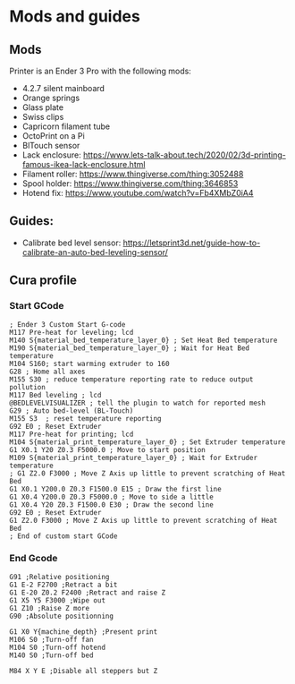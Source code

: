 # Mods and guides

## Mods
Printer is an Ender 3 Pro with the following mods:
- 4.2.7 silent mainboard
- Orange springs
- Glass plate
- Swiss clips
- Capricorn filament tube
- OctoPrint on a Pi
- BlTouch sensor
- Lack enclosure: https://www.lets-talk-about.tech/2020/02/3d-printing-famous-ikea-lack-enclosure.html
- Filament roller: https://www.thingiverse.com/thing:3052488
- Spool holder: https://www.thingiverse.com/thing:3646853
- Hotend fix: https://www.youtube.com/watch?v=Fb4XMbZ0iA4

## Guides:
- Calibrate bed level sensor: https://letsprint3d.net/guide-how-to-calibrate-an-auto-bed-leveling-sensor/

## Cura profile

### Start GCode
```
; Ender 3 Custom Start G-code
M117 Pre-heat for leveling; lcd
M140 S{material_bed_temperature_layer_0} ; Set Heat Bed temperature
M190 S{material_bed_temperature_layer_0} ; Wait for Heat Bed temperature
M104 S160; start warming extruder to 160
G28 ; Home all axes
M155 S30 ; reduce temperature reporting rate to reduce output pollution
M117 Bed leveling ; lcd
@BEDLEVELVISUALIZER	; tell the plugin to watch for reported mesh
G29 ; Auto bed-level (BL-Touch)
M155 S3  ; reset temperature reporting
G92 E0 ; Reset Extruder
M117 Pre-heat for printing; lcd
M104 S{material_print_temperature_layer_0} ; Set Extruder temperature
G1 X0.1 Y20 Z0.3 F5000.0 ; Move to start position
M109 S{material_print_temperature_layer_0} ; Wait for Extruder temperature
; G1 Z2.0 F3000 ; Move Z Axis up little to prevent scratching of Heat Bed
G1 X0.1 Y200.0 Z0.3 F1500.0 E15 ; Draw the first line
G1 X0.4 Y200.0 Z0.3 F5000.0 ; Move to side a little
G1 X0.4 Y20 Z0.3 F1500.0 E30 ; Draw the second line
G92 E0 ; Reset Extruder
G1 Z2.0 F3000 ; Move Z Axis up little to prevent scratching of Heat Bed
; End of custom start GCode
```

### End Gcode
```
G91 ;Relative positioning
G1 E-2 F2700 ;Retract a bit
G1 E-20 Z0.2 F2400 ;Retract and raise Z
G1 X5 Y5 F3000 ;Wipe out
G1 Z10 ;Raise Z more
G90 ;Absolute positionning

G1 X0 Y{machine_depth} ;Present print
M106 S0 ;Turn-off fan
M104 S0 ;Turn-off hotend
M140 S0 ;Turn-off bed

M84 X Y E ;Disable all steppers but Z
```
